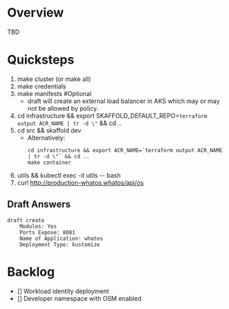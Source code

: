 # Overview

TBD

# Quicksteps
1. make cluster (or make all)
1. make credentials
1. make manifests #Optional
    * draft will create an external load balancer in AKS which may or may not be allowed by policy. 
1. cd infrastructure && export SKAFFOLD_DEFAULT_REPO=`terraform output ACR_NAME | tr -d \"` && cd ..
1. cd src && skaffold dev
    * Alternatively:
        ```
        cd infrastructure && export ACR_NAME=`terraform output ACR_NAME | tr -d \"` && cd ..
        make container 
        ```
1. utils && kubectl exec -it utils -- bash 
1. curl http://production-whatos.whatos/api/os

## Draft Answers 
    draft create
        Modules: Yes
        Ports Expose: 8081
        Name of Application: whatos
        Deployment Type: kustomize

# Backlog
- [] Workload identity deployment
- [] Developer namespace with OSM enabled 
